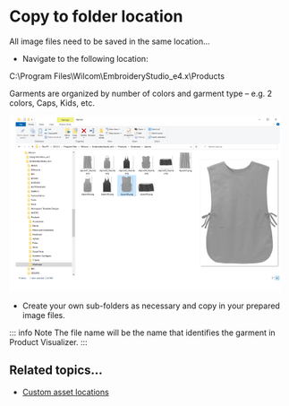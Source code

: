 # Copy to folder location

All image files need to be saved in the same location...

- Navigate to the following location:

C:\\Program Files\\Wilcom\\EmbroideryStudio_e4.x\\Products

Garments are organized by number of colors and garment type – e.g. 2 colors, Caps, Kids, etc.

![WindowsExplorerProductTemplates.png](assets/WindowsExplorerProductTemplates.png)

- Create your own sub-folders as necessary and copy in your prepared image files.

::: info Note
The file name will be the name that identifies the garment in Product Visualizer.
:::

## Related topics...

- [Custom asset locations](../manage%5Fassets/Custom%5Fasset%5Flocations#XREF%5F78115%5FCustom%5Fasset)

